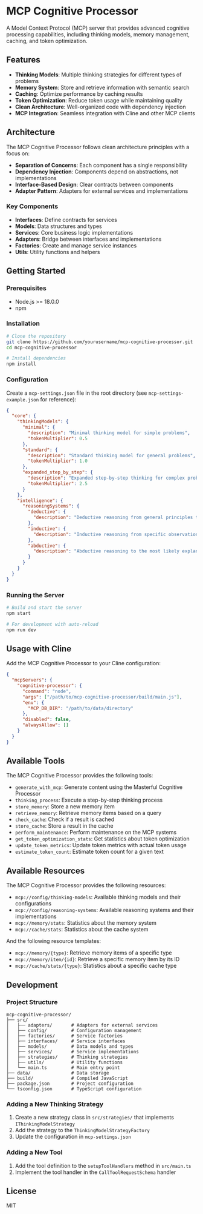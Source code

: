 # MCP Cognitive Processor

A Model Context Protocol (MCP) server that provides advanced cognitive processing capabilities, including thinking models, memory management, caching, and token optimization.

## Features

- **Thinking Models**: Multiple thinking strategies for different types of problems
- **Memory System**: Store and retrieve information with semantic search
- **Caching**: Optimize performance by caching results
- **Token Optimization**: Reduce token usage while maintaining quality
- **Clean Architecture**: Well-organized code with dependency injection
- **MCP Integration**: Seamless integration with Cline and other MCP clients

## Architecture

The MCP Cognitive Processor follows clean architecture principles with a focus on:

- **Separation of Concerns**: Each component has a single responsibility
- **Dependency Injection**: Components depend on abstractions, not implementations
- **Interface-Based Design**: Clear contracts between components
- **Adapter Pattern**: Adapters for external services and implementations

### Key Components

- **Interfaces**: Define contracts for services
- **Models**: Data structures and types
- **Services**: Core business logic implementations
- **Adapters**: Bridge between interfaces and implementations
- **Factories**: Create and manage service instances
- **Utils**: Utility functions and helpers

## Getting Started

### Prerequisites

- Node.js >= 18.0.0
- npm

### Installation

```bash
# Clone the repository
git clone https://github.com/yourusername/mcp-cognitive-processor.git
cd mcp-cognitive-processor

# Install dependencies
npm install
```

### Configuration

Create a `mcp-settings.json` file in the root directory (see `mcp-settings-example.json` for reference):

```json
{
  "core": {
    "thinkingModels": {
      "minimal": {
        "description": "Minimal thinking model for simple problems",
        "tokenMultiplier": 0.5
      },
      "standard": {
        "description": "Standard thinking model for general problems",
        "tokenMultiplier": 1.0
      },
      "expanded_step_by_step": {
        "description": "Expanded step-by-step thinking for complex problems",
        "tokenMultiplier": 2.5
      }
    },
    "intelligence": {
      "reasoningSystems": {
        "deductive": {
          "description": "Deductive reasoning from general principles to specific conclusions"
        },
        "inductive": {
          "description": "Inductive reasoning from specific observations to general principles"
        },
        "abductive": {
          "description": "Abductive reasoning to the most likely explanation"
        }
      }
    }
  }
}
```

### Running the Server

```bash
# Build and start the server
npm start

# For development with auto-reload
npm run dev
```

## Usage with Cline

Add the MCP Cognitive Processor to your Cline configuration:

```json
{
  "mcpServers": {
    "cognitive-processor": {
      "command": "node",
      "args": ["/path/to/mcp-cognitive-processor/build/main.js"],
      "env": {
        "MCP_DB_DIR": "/path/to/data/directory"
      },
      "disabled": false,
      "alwaysAllow": []
    }
  }
}
```

## Available Tools

The MCP Cognitive Processor provides the following tools:

- `generate_with_mcp`: Generate content using the Masterful Cognitive Processor
- `thinking_process`: Execute a step-by-step thinking process
- `store_memory`: Store a new memory item
- `retrieve_memory`: Retrieve memory items based on a query
- `check_cache`: Check if a result is cached
- `store_cache`: Store a result in the cache
- `perform_maintenance`: Perform maintenance on the MCP systems
- `get_token_optimization_stats`: Get statistics about token optimization
- `update_token_metrics`: Update token metrics with actual token usage
- `estimate_token_count`: Estimate token count for a given text

## Available Resources

The MCP Cognitive Processor provides the following resources:

- `mcp://config/thinking-models`: Available thinking models and their configurations
- `mcp://config/reasoning-systems`: Available reasoning systems and their implementations
- `mcp://memory/stats`: Statistics about the memory system
- `mcp://cache/stats`: Statistics about the cache system

And the following resource templates:

- `mcp://memory/{type}`: Retrieve memory items of a specific type
- `mcp://memory/item/{id}`: Retrieve a specific memory item by its ID
- `mcp://cache/stats/{type}`: Statistics about a specific cache type

## Development

### Project Structure

```
mcp-cognitive-processor/
├── src/
│   ├── adapters/       # Adapters for external services
│   ├── config/         # Configuration management
│   ├── factories/      # Service factories
│   ├── interfaces/     # Service interfaces
│   ├── models/         # Data models and types
│   ├── services/       # Service implementations
│   ├── strategies/     # Thinking strategies
│   ├── utils/          # Utility functions
│   └── main.ts         # Main entry point
├── data/               # Data storage
├── build/              # Compiled JavaScript
├── package.json        # Project configuration
└── tsconfig.json       # TypeScript configuration
```

### Adding a New Thinking Strategy

1. Create a new strategy class in `src/strategies/` that implements `IThinkingModelStrategy`
2. Add the strategy to the `ThinkingModelStrategyFactory`
3. Update the configuration in `mcp-settings.json`

### Adding a New Tool

1. Add the tool definition to the `setupToolHandlers` method in `src/main.ts`
2. Implement the tool handler in the `CallToolRequestSchema` handler

## License

MIT